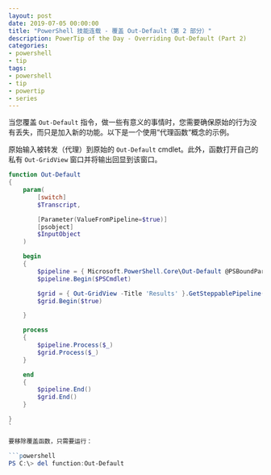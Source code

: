```yaml
---
layout: post
date: 2019-07-05 00:00:00
title: "PowerShell 技能连载 - 覆盖 Out-Default（第 2 部分）"
description: PowerTip of the Day - Overriding Out-Default (Part 2)
categories:
- powershell
- tip
tags:
- powershell
- tip
- powertip
- series
---
```

当您覆盖 `Out-Default` 指令，做一些有意义的事情时，您需要确保原始的行为没有丢失，而只是加入新的功能。以下是一个使用“代理函数“概念的示例。

原始输入被转发（代理）到原始的 `Out-Default` cmdlet。此外，函数打开自己的私有 `Out-GridView` 窗口并将输出回显到该窗口。

```powershell
function Out-Default
{
    param(
        [switch]
        $Transcript,

        [Parameter(ValueFromPipeline=$true)]
        [psobject]
        $InputObject
    )

    begin
    {
        $pipeline = { Microsoft.PowerShell.Core\Out-Default @PSBoundParameters }.GetSteppablePipeline($myInvocation.CommandOrigin)
        $pipeline.Begin($PSCmdlet)

        $grid = { Out-GridView -Title 'Results' }.GetSteppablePipeline()
        $grid.Begin($true)

    }

    process
    {
        $pipeline.Process($_)
        $grid.Process($_)
    }

    end
    {
        $pipeline.End()
        $grid.End()
    }

}
`

要移除覆盖函数，只需要运行：

```powershell
PS C:\> del function:Out-Default
```

<!--本文国际来源：[Overriding Out-Default (Part 2)](https://community.idera.com/database-tools/powershell/powertips/b/tips/posts/overriding-out-default-part-2)-->

